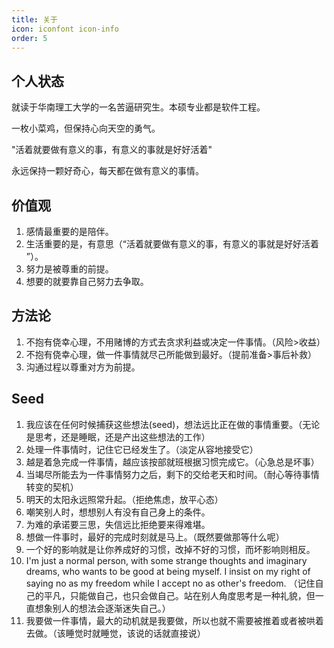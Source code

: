 ```yaml
---
title: 关于
icon: iconfont icon-info
order: 5
---
```

## 个人状态
就读于华南理工大学的一名苦逼研究生。本硕专业都是软件工程。

一枚小菜鸡，但保持心向天空的勇气。

"活着就要做有意义的事，有意义的事就是好好活着"

永远保持一颗好奇心，每天都在做有意义的事情。

## 价值观
1. 感情最重要的是陪伴。
2. 生活重要的是，有意思（“活着就要做有意义的事，有意义的事就是好好活着 ”）。
3. 努力是被尊重的前提。
4. 想要的就要靠自己努力去争取。

## 方法论
1. 不抱有侥幸心理，不用赌博的方式去贪求利益或决定一件事情。（风险>收益）
2. 不抱有侥幸心理，做一件事情就尽己所能做到最好。（提前准备>事后补救）
3. 沟通过程以尊重对方为前提。

## Seed
1. 我应该在任何时候捕获这些想法(seed)，想法远比正在做的事情重要。（无论是思考，还是睡眠，还是产出这些想法的工作）
2. 处理一件事情时，记住它已经发生了。（淡定从容地接受它）
3. 越是着急完成一件事情，越应该按部就班根据习惯完成它。（心急总是坏事）
4. 当竭尽所能去为一件事情努力之后，剩下的交给老天和时间。（耐心等待事情转变的契机）
5. 明天的太阳永远照常升起。（拒绝焦虑，放平心态）
6. 嘲笑别人时，想想别人有没有自己身上的条件。
7. 为难的承诺要三思，失信远比拒绝要来得难堪。
8. 想做一件事时，最好的完成时刻就是马上。（既然要做那等什么呢）
9. 一个好的影响就是让你养成好的习惯，改掉不好的习惯，而坏影响则相反。
10. I'm just a normal person, with some strange thoughts and imaginary dreams, who wants to be good at being myself. I insist  on my right of saying no as my freedom while I accept no as other's freedom. （记住自己的平凡，只能做自己，也只会做自己。站在别人角度思考是一种礼貌，但一直想象别人的想法会逐渐迷失自己。）
11. 我要做一件事情，最大的动机就是我要做，所以也就不需要被推着或者被哄着去做。（该睡觉时就睡觉，该说的话就直接说）